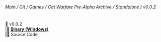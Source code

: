 ﻿###### [Main](https://pikakid98.github.io) / [Git](https://git-pikakid98.github.io) / [Games](https://git-pikakid98.github.io/games) / [Cat Warfare Pre-Alpha Archive](https://git-pikakid98.github.io/games/cat-warfare-pre-alpha-archive) / [Standalone](https://git-pikakid98.github.io/games/cat-warfare-pre-alpha-archive/standalone) / v0.0.2
<h1></h1>

📂 v0.0.2
\
|____📁 [Binary (Windows)](https://github.com/Git-Pikakid98/cat-warfare-pre-alpha-archive/releases/download/v0.0.2/Cat.Warfare.V0.0.2.Pre-Alpha.7z)
\
|____📁 Source Code

